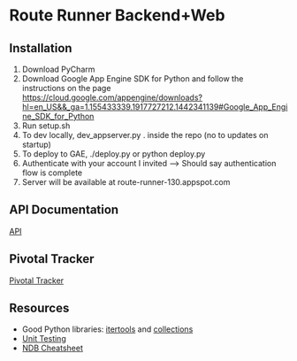 # Route Runner Backend+Web

## Installation
1. Download PyCharm
2. Download Google App Engine SDK for Python and follow the instructions on the page
https://cloud.google.com/appengine/downloads?hl=en_US&&_ga=1.155433339.1917727212.1442341139#Google_App_Engine_SDK_for_Python
3. Run setup.sh
4. To dev locally, dev_appserver.py . inside the repo (no to updates on startup)
5. To deploy to GAE, ./deploy.py or python deploy.py
  1. Authenticate with your account I invited —> Should say authentication flow is complete
  2. Server will be available at route-runner-130.appspot.com

## API Documentation
[API](http://docs.routerunner.apiary.io/)

## Pivotal Tracker
[Pivotal Tracker](https://www.pivotaltracker.com/n/projects/1445446)


## Resources
* Good Python libraries: [itertools](https://docs.python.org/2/library/itertools.html) and [collections](https://docs.python.org/2/library/collections.html)
* [Unit Testing](https://docs.python.org/2/library/unittest.html)
* [NDB Cheatsheet](https://docs.google.com/document/d/1AefylbadN456_Z7BZOpZEXDq8cR8LYu7QgI7bt5V0Iw/mobilebasic?pli=1)

